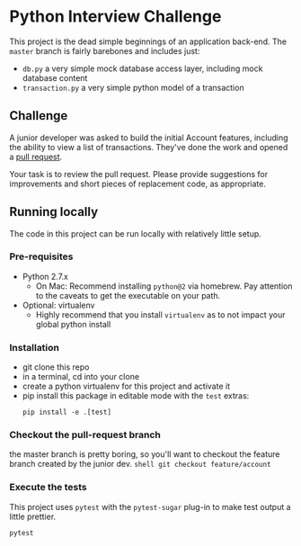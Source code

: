 # Python Interview Challenge

This project is the dead simple beginnings of an application back-end. The `master` branch is fairly barebones and includes just:

- `db.py` a very simple mock database access layer, including mock database content
- `transaction.py` a very simple python model of a transaction

## Challenge

A junior developer was asked to build the initial Account features, including the ability to view a list of transactions. They've done the work and opened a [pull request](https://github.com/jprestel-rue/python-interview/pull/1).

Your task is to review the pull request. Please provide suggestions for improvements and short pieces of replacement code, as appropriate.

## Running locally

The code in this project can be run locally with relatively little setup.

### Pre-requisites

- Python 2.7.x
  - On Mac: Recommend installing `python@2` via homebrew. Pay attention to the caveats to get the executable on your path.
- Optional: virtualenv
    - Highly recommend that you install `virtualenv` as to not impact your global python install

### Installation

- git clone this repo
- in a terminal, cd into your clone
- create a python virtualenv for this project and activate it
- pip install this package in editable mode with the `test` extras:
    ```shell
    pip install -e .[test]
    ```

### Checkout the pull-request branch

the master branch is pretty boring, so you'll want to checkout the feature branch created by the junior dev.
    ```shell
    git checkout feature/account
    ```

### Execute the tests

This project uses `pytest` with the `pytest-sugar` plug-in to make test output a little prettier.

```shell
pytest
```
